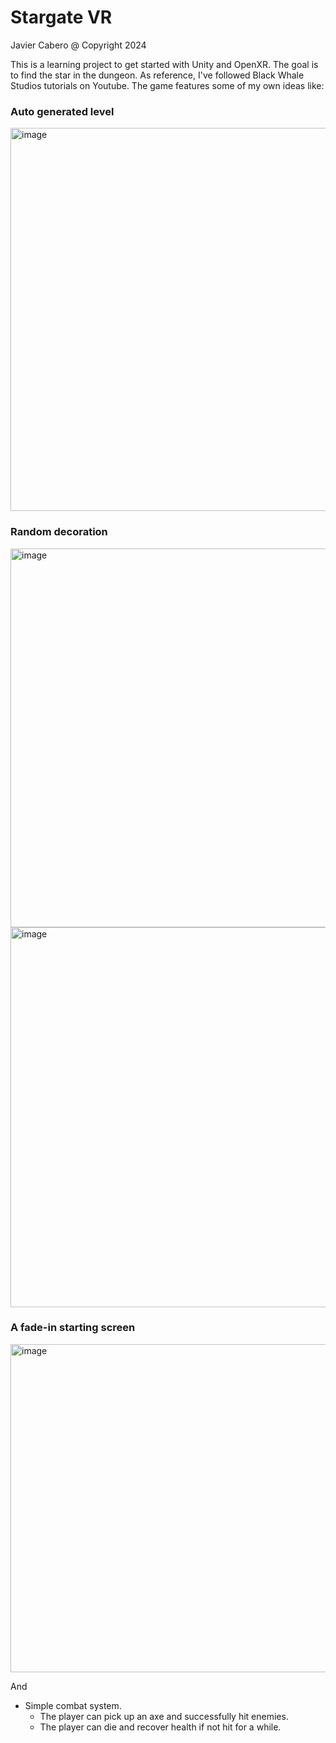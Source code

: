 # Stargate VR
Javier Cabero @ Copyright 2024

This is a learning project to get started with Unity and OpenXR. The goal is to find the star in the dungeon. As reference, I've followed Black Whale Studios tutorials on Youtube. The game features some of my own ideas like:

### Auto generated level
<img width="613" alt="image" src="https://github.com/reivash/stargate-vr/assets/3762851/bfa494c5-6716-491d-9c0b-ac89fac7f037">

### Random decoration
<img width="606" alt="image" src="https://github.com/reivash/stargate-vr/assets/3762851/14e1986b-1816-4fe7-a10f-36e645dd4a03">
<img width="608" alt="image" src="https://github.com/reivash/stargate-vr/assets/3762851/8d22cba6-ebde-42ba-95f0-85178f4f4460">

### A fade-in starting screen
<img width="525" alt="image" src="https://github.com/reivash/stargate-vr/assets/3762851/f8d6f1dc-f1d3-44fd-bfdc-a9a987b42bf6">

And 
- Simple combat system.
  - The player can pick up an axe and successfully hit enemies.
  - The player can die and recover health if not hit for a while.

